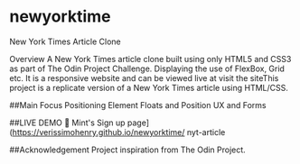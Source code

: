 # newyorktime

New York Times Article Clone

Overview
A New York Times article clone built using only HTML5 and CSS3 as part of The Odin Project Challenge. Displaying the use of FlexBox, Grid etc. It is a responsive website and can be viewed live at visit the siteThis project is a replicate version of a New York Times article using HTML/CSS.

##Main Focus
Positioning Element
Floats and Position
UX and Forms

##LIVE DEMO
🔗 Mint's Sign up page](https://verissimohenry.github.io/newyorktime/
nyt-article

##Acknowledgement
Project inspiration from The Odin Project.
